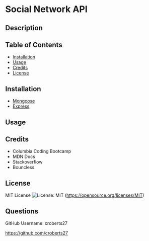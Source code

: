 # Social Network API

## Description

## Table of Contents

- [Installation](#installation)
- [Usage](#usage)
- [Credits](#credits)
- [License](#license)

## Installation

- [Mongoose](https://www.npmjs.com/package/mongoose)
- [Express](https://www.npmjs.com/package/express)

## Usage

## Credits

- Columbia Coding Bootcamp
- MDN Docs
- Stackoverflow
- Bouncless

## License

MIT License ![License: MIT](https://img.shields.io/badge/License-MIT-yellow.svg) (https://opensource.org/licenses/MIT)

## Questions

GitHub Username: croberts27

https://github.com/croberts27
